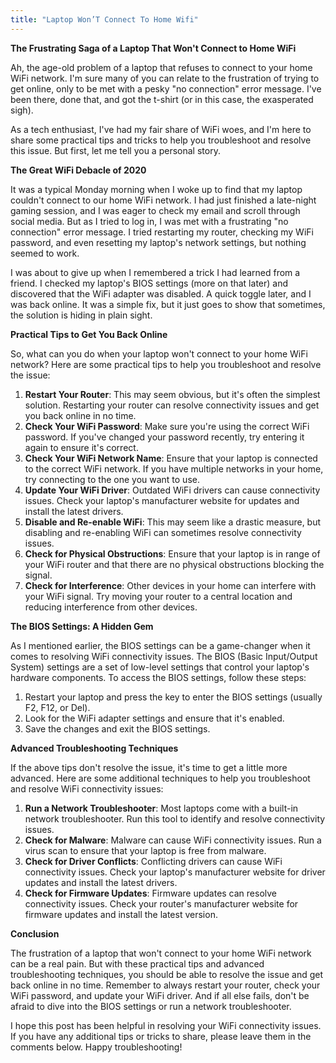 ```yaml
---
title: "Laptop Won’T Connect To Home Wifi"
---
```


**The Frustrating Saga of a Laptop That Won't Connect to Home WiFi**

 Ah, the age-old problem of a laptop that refuses to connect to your home WiFi network. I'm sure many of you can relate to the frustration of trying to get online, only to be met with a pesky "no connection" error message. I've been there, done that, and got the t-shirt (or in this case, the exasperated sigh).

As a tech enthusiast, I've had my fair share of WiFi woes, and I'm here to share some practical tips and tricks to help you troubleshoot and resolve this issue. But first, let me tell you a personal story.

**The Great WiFi Debacle of 2020**

It was a typical Monday morning when I woke up to find that my laptop couldn't connect to our home WiFi network. I had just finished a late-night gaming session, and I was eager to check my email and scroll through social media. But as I tried to log in, I was met with a frustrating "no connection" error message. I tried restarting my router, checking my WiFi password, and even resetting my laptop's network settings, but nothing seemed to work.

I was about to give up when I remembered a trick I had learned from a friend. I checked my laptop's BIOS settings (more on that later) and discovered that the WiFi adapter was disabled. A quick toggle later, and I was back online. It was a simple fix, but it just goes to show that sometimes, the solution is hiding in plain sight.

**Practical Tips to Get You Back Online**

So, what can you do when your laptop won't connect to your home WiFi network? Here are some practical tips to help you troubleshoot and resolve the issue:

1. **Restart Your Router**: This may seem obvious, but it's often the simplest solution. Restarting your router can resolve connectivity issues and get you back online in no time.
2. **Check Your WiFi Password**: Make sure you're using the correct WiFi password. If you've changed your password recently, try entering it again to ensure it's correct.
3. **Check Your WiFi Network Name**: Ensure that your laptop is connected to the correct WiFi network. If you have multiple networks in your home, try connecting to the one you want to use.
4. **Update Your WiFi Driver**: Outdated WiFi drivers can cause connectivity issues. Check your laptop's manufacturer website for updates and install the latest drivers.
5. **Disable and Re-enable WiFi**: This may seem like a drastic measure, but disabling and re-enabling WiFi can sometimes resolve connectivity issues.
6. **Check for Physical Obstructions**: Ensure that your laptop is in range of your WiFi router and that there are no physical obstructions blocking the signal.
7. **Check for Interference**: Other devices in your home can interfere with your WiFi signal. Try moving your router to a central location and reducing interference from other devices.

**The BIOS Settings: A Hidden Gem**

As I mentioned earlier, the BIOS settings can be a game-changer when it comes to resolving WiFi connectivity issues. The BIOS (Basic Input/Output System) settings are a set of low-level settings that control your laptop's hardware components. To access the BIOS settings, follow these steps:

1. Restart your laptop and press the key to enter the BIOS settings (usually F2, F12, or Del).
2. Look for the WiFi adapter settings and ensure that it's enabled.
3. Save the changes and exit the BIOS settings.

**Advanced Troubleshooting Techniques**

If the above tips don't resolve the issue, it's time to get a little more advanced. Here are some additional techniques to help you troubleshoot and resolve WiFi connectivity issues:

1. **Run a Network Troubleshooter**: Most laptops come with a built-in network troubleshooter. Run this tool to identify and resolve connectivity issues.
2. **Check for Malware**: Malware can cause WiFi connectivity issues. Run a virus scan to ensure that your laptop is free from malware.
3. **Check for Driver Conflicts**: Conflicting drivers can cause WiFi connectivity issues. Check your laptop's manufacturer website for driver updates and install the latest drivers.
4. **Check for Firmware Updates**: Firmware updates can resolve connectivity issues. Check your router's manufacturer website for firmware updates and install the latest version.

**Conclusion**

The frustration of a laptop that won't connect to your home WiFi network can be a real pain. But with these practical tips and advanced troubleshooting techniques, you should be able to resolve the issue and get back online in no time. Remember to always restart your router, check your WiFi password, and update your WiFi driver. And if all else fails, don't be afraid to dive into the BIOS settings or run a network troubleshooter.

I hope this post has been helpful in resolving your WiFi connectivity issues. If you have any additional tips or tricks to share, please leave them in the comments below. Happy troubleshooting!